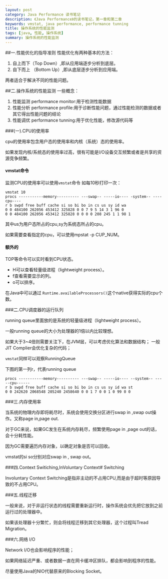 ```yaml
---
layout: post
category: Java Performance 读书笔记
description: 《Java Performance》的读书笔记，第一章和第二章
keywords: vmstat, java performance, performance tunning
title: 操作系统的性能监测
tags: [java, 性能, 操作系统]
summary: 操作系统的性能监测
---
```


##一.性能优化的指导准则
性能优化有两种基本的方法：

1.	自上而下（Top Down）,即从应用端逐步分析到底层。
2.	自下而上 （Bottom Up）,即从底层逐步分析到应用端。


两者适合于解决不同的性能问题。

 

##二.操作系统的性能监测 
一些概念：

1.	性能监测 performance monitor:用于检测性能数据
2.	性能分析 performance profile:用于诊断性能问题，通过性能检测的数据或者其它得出性能问题的结论
3.	性能调优 performance tunning:用于优化性能，修改源代码等

###(一).CPU的使用率 


cpu的使用率包含用户态的使用率和内核（系统）态的使用率。

如果发现内核/系统态的使用率过高，很有可能是I/O设备交互频繁或者是共享的资源竞争频繁。

#### vmstat命令 
监测CPU的使用率可以使用`vmstat`命令
如每10秒打印一次：

	vmstat 10 
	procs -----------memory---------- ---swap-- -----io---- -system-- ----cpu----
	r b swpd free buff cache si so bi bo in cs us sy id wa
	0 0 484100 262056 453412 325828 0 0 7 9 5 14 3 1 96 0
	0 0 484100 262056 453412 325828 0 0 0 0 208 245 1 1 98 1
其中us为用户态所占的cpu,sy为系统态所占的cpu。


如果需要查看指定的cpu，可以使用mpstat -p CUP_NUM。

#### 额外的

TOP等命令可以实时看到CPU状态。

* H可以查看轻量级进程（lightweight process）。
* f查看需要显示的列。
* o可以排序。
 

在Java中可以通过 `Runtime.availableProcessors()`这个native获得实际的cpu个数。

###二.CPU调度器的运行队列

running queue里面放的是系统的轻量级进程（lightweight process）。

一般running queue的大小为处理器的1倍以内比较理想。

如果大于3~4倍则需要关注下，在JVM层，可以考虑优化算法和数据结构；
一般JIT Complier会优化复杂的代码；

`vmstat`同样可以观察RunningQueue	
 

下图的第一列r，代表running queue

	procs -----------memory---------- ---swap-- -----io---- --system-- -----cpu------
	r b swpd free buff cache si so bi bo in cs us sy id wa st
	0 0 242620 2068548 205240 2458640 0 0 1 7 0 0 1 0 99 0 0

###三.内存使用率

当系统的物理内存即将耗尽时，系统会使用交换分区进行swap in ,swap out操作。又称page in,page out.

对于GC来说，如果GC发生在系统内存耗尽，频繁使用page in ,page out的话，会十分耗性能。

因为GC需要遍历内存对象，以确定对象是否可以回收。

vmstat的si so分别对应swap in , swap out。

 

###四.Context Switiching,InVoluntary Context# Switching

Involuntary Context Switching是指非主动的不占用CPU,而是由于超时等原因导致的不占用CPU。


###五.线程迁移

一般来说，对于非运行状态的线程需要重新运行时，操作系统会优先把它放到之前运行过的处理器中。

如果该处理器十分繁忙，则会将线程迁移到其它处理器，这个过程叫Tread Migration。

###六.网络 I/O

Network I/O也会影响程序的性能；

如果网络延迟严重、或者数据一直在网卡缓冲区排队，都会影响到程序的性能。

尽量使用Java的NIO代替原来的Blocking Socket。 